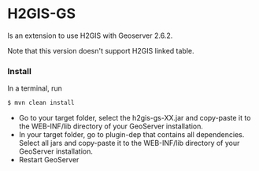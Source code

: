 # H2GIS-GS

Is an extension to use H2GIS with Geoserver 2.6.2.

Note that this version doesn't support H2GIS linked table.
 
### Install

In a terminal, run

```bash
$ mvn clean install
```

* Go to your target folder, select the h2gis-gs-XX.jar and copy-paste it to the WEB-INF/lib directory of your GeoServer installation.
* In your target folder, go to plugin-dep that contains all dependencies. Select all jars and copy-paste it to the WEB-INF/lib directory of your GeoServer installation.
* Restart GeoServer


